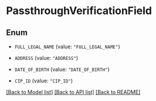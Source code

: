 # PassthroughVerificationField

## Enum


* `FULL_LEGAL_NAME` (value: `"FULL_LEGAL_NAME"`)

* `ADDRESS` (value: `"ADDRESS"`)

* `DATE_OF_BIRTH` (value: `"DATE_OF_BIRTH"`)

* `CIP_ID` (value: `"CIP_ID"`)


[[Back to Model list]](../README.md#documentation-for-models) [[Back to API list]](../README.md#documentation-for-api-endpoints) [[Back to README]](../README.md)


